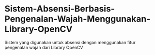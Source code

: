 # Sistem-Absensi-Berbasis-Pengenalan-Wajah-Menggunakan-Library-OpenCV
Sistem yang digunakan untuk absensi dengan menggunakan fitur pengenalan wajah dari Library OpenCV
